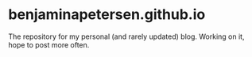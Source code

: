 # benjaminapetersen.github.io

The repository for my personal (and rarely updated) blog.  Working on it, hope to post more often.

